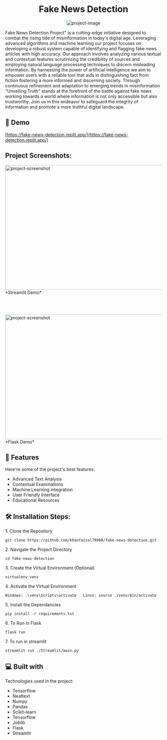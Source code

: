 <h1 align="center" id="title">Fake News Detection</h1>

<p align="center"><img src="https://socialify.git.ci/khanfaisal79960/fake-news-detection/image?description=1&amp;descriptionEditable=Fact%20Checker&amp;language=1&amp;name=1&amp;owner=1&amp;pattern=Circuit%20Board&amp;theme=Light" alt="project-image"></p>

<p id="description">Fake News Detection Project" is a cutting-edge initiative designed to combat the rising tide of misinformation in today's digital age. Leveraging advanced algorithms and machine learning our project focuses on developing a robust system capable of identifying and flagging fake news articles with high accuracy. Our approach involves analyzing various textual and contextual features scrutinizing the credibility of sources and employing natural language processing techniques to discern misleading information. By harnessing the power of artificial intelligence we aim to empower users with a reliable tool that aids in distinguishing fact from fiction fostering a more informed and discerning society. Through continuous refinement and adaptation to emerging trends in misinformation "Unveiling Truth" stands at the forefront of the battle against fake news working towards a world where information is not only accessible but also trustworthy. Join us in this endeavor to safeguard the integrity of information and promote a more truthful digital landscape.</p>

<h2>🚀 Demo</h2>

[https://fake-news-detection.replit.app/](https://fake-news-detection.replit.app/)

<h2>Project Screenshots:</h2>

<img src="https://i.ibb.co/HdRKCcp/Screenshot-2024-03-08-152706.png" alt="project-screenshot" width="640" height="400/">
*Streamlit Demo*

<br><br>

<img src="https://i.ibb.co/njSYdRT/Screenshot-2024-03-08-152912.png" alt="project-screenshot" width="640" height="400/">
*Flask Demo*
  

  
<h2>🧐 Features</h2>

Here're some of the project's best features:

*   Advanced Text Analysis
*   Contextual Examinations
*   Machine Learning integration
*   User Friendly Interface
*   Educational Resources

<h2>🛠️ Installation Steps:</h2>

<p>1. Clone the Repository</p>

```
git clone https://github.com/khanfaisal79960/fake-news-detection.git
```

<p>2. Navigate the Project Directory</p>

```
cd fake-news-detection
```

<p>3. Create the Virtual Environment (Optional)</p>

```
virtualenv venv
```

<p>4. Activate the Virtual Environment</p>

```
Windows: .\venv\Scripts\activate   Linux: source ./venv/bin/activate
```

<p>5. Install the Dependancies</p>

```
pip install -r requirements.txt
```

<p>6. To Run in Flask</p>

```
flask run
```

<p>7. To run in streamlit</p>

```
streamlit run ./Streamlit/main.py
```

  
  
<h2>💻 Built with</h2>

Technologies used in the project:

*   Tensorflow
*   Neattext
*   Numpy
*   Pandas
*   Scikit-learn
*   Tensorflow
*   Joblib
*   Flask
*   Streamlti
